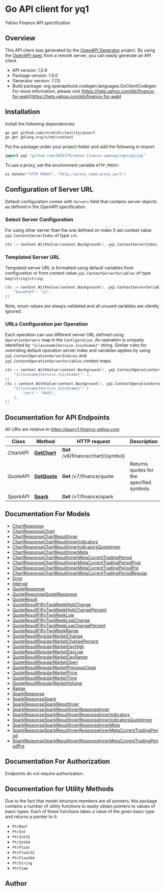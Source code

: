 # Go API client for yq1

Yahoo Finance API specification

## Overview
This API client was generated by the [OpenAPI Generator](https://openapi-generator.tech) project.  By using the [OpenAPI-spec](https://www.openapis.org/) from a remote server, you can easily generate an API client.

- API version: 1.0.9
- Package version: 1.0.0
- Generator version: 7.7.0
- Build package: org.openapitools.codegen.languages.GoClientCodegen
For more information, please visit [https://help.yahoo.com/kb/finance-for-web](https://help.yahoo.com/kb/finance-for-web)

## Installation

Install the following dependencies:

```sh
go get github.com/stretchr/testify/assert
go get golang.org/x/net/context
```

Put the package under your project folder and add the following in import:

```go
import yq1 "github.com/S035779/yahoo-finance-openapi/gen/go/yq1"
```

To use a proxy, set the environment variable `HTTP_PROXY`:

```go
os.Setenv("HTTP_PROXY", "http://proxy_name:proxy_port")
```

## Configuration of Server URL

Default configuration comes with `Servers` field that contains server objects as defined in the OpenAPI specification.

### Select Server Configuration

For using other server than the one defined on index 0 set context value `yq1.ContextServerIndex` of type `int`.

```go
ctx := context.WithValue(context.Background(), yq1.ContextServerIndex, 1)
```

### Templated Server URL

Templated server URL is formatted using default variables from configuration or from context value `yq1.ContextServerVariables` of type `map[string]string`.

```go
ctx := context.WithValue(context.Background(), yq1.ContextServerVariables, map[string]string{
	"basePath": "v2",
})
```

Note, enum values are always validated and all unused variables are silently ignored.

### URLs Configuration per Operation

Each operation can use different server URL defined using `OperationServers` map in the `Configuration`.
An operation is uniquely identified by `"{classname}Service.{nickname}"` string.
Similar rules for overriding default operation server index and variables applies by using `yq1.ContextOperationServerIndices` and `yq1.ContextOperationServerVariables` context maps.

```go
ctx := context.WithValue(context.Background(), yq1.ContextOperationServerIndices, map[string]int{
	"{classname}Service.{nickname}": 2,
})
ctx = context.WithValue(context.Background(), yq1.ContextOperationServerVariables, map[string]map[string]string{
	"{classname}Service.{nickname}": {
		"port": "8443",
	},
})
```

## Documentation for API Endpoints

All URIs are relative to *https://query1.finance.yahoo.com*

Class | Method | HTTP request | Description
------------ | ------------- | ------------- | -------------
*ChartAPI* | [**GetChart**](docs/ChartAPI.md#getchart) | **Get** /v8/finance/chart/{symbol} | 
*QuoteAPI* | [**GetQuote**](docs/QuoteAPI.md#getquote) | **Get** /v7/finance/quote | Returns quotes for the specified symbols
*SparkAPI* | [**Spark**](docs/SparkAPI.md#spark) | **Get** /v7/finance/spark | 


## Documentation For Models

 - [ChartResponse](docs/ChartResponse.md)
 - [ChartResponseChart](docs/ChartResponseChart.md)
 - [ChartResponseChartResultInner](docs/ChartResponseChartResultInner.md)
 - [ChartResponseChartResultInnerIndicators](docs/ChartResponseChartResultInnerIndicators.md)
 - [ChartResponseChartResultInnerIndicatorsQuoteInner](docs/ChartResponseChartResultInnerIndicatorsQuoteInner.md)
 - [ChartResponseChartResultInnerMeta](docs/ChartResponseChartResultInnerMeta.md)
 - [ChartResponseChartResultInnerMetaCurrentTradingPeriod](docs/ChartResponseChartResultInnerMetaCurrentTradingPeriod.md)
 - [ChartResponseChartResultInnerMetaCurrentTradingPeriodPost](docs/ChartResponseChartResultInnerMetaCurrentTradingPeriodPost.md)
 - [ChartResponseChartResultInnerMetaCurrentTradingPeriodPre](docs/ChartResponseChartResultInnerMetaCurrentTradingPeriodPre.md)
 - [ChartResponseChartResultInnerMetaCurrentTradingPeriodRegular](docs/ChartResponseChartResultInnerMetaCurrentTradingPeriodRegular.md)
 - [Error](docs/Error.md)
 - [Interval](docs/Interval.md)
 - [QuoteResponse](docs/QuoteResponse.md)
 - [QuoteResponseQuoteResponse](docs/QuoteResponseQuoteResponse.md)
 - [QuoteResult](docs/QuoteResult.md)
 - [QuoteResultFiftyTwoWeekHighChange](docs/QuoteResultFiftyTwoWeekHighChange.md)
 - [QuoteResultFiftyTwoWeekHighChangePercent](docs/QuoteResultFiftyTwoWeekHighChangePercent.md)
 - [QuoteResultFiftyTwoWeekLow](docs/QuoteResultFiftyTwoWeekLow.md)
 - [QuoteResultFiftyTwoWeekLowChange](docs/QuoteResultFiftyTwoWeekLowChange.md)
 - [QuoteResultFiftyTwoWeekLowChangePercent](docs/QuoteResultFiftyTwoWeekLowChangePercent.md)
 - [QuoteResultFiftyTwoWeekRange](docs/QuoteResultFiftyTwoWeekRange.md)
 - [QuoteResultRegularMarketChange](docs/QuoteResultRegularMarketChange.md)
 - [QuoteResultRegularMarketChangePercent](docs/QuoteResultRegularMarketChangePercent.md)
 - [QuoteResultRegularMarketDayHigh](docs/QuoteResultRegularMarketDayHigh.md)
 - [QuoteResultRegularMarketDayLow](docs/QuoteResultRegularMarketDayLow.md)
 - [QuoteResultRegularMarketDayRange](docs/QuoteResultRegularMarketDayRange.md)
 - [QuoteResultRegularMarketOpen](docs/QuoteResultRegularMarketOpen.md)
 - [QuoteResultRegularMarketPreviousClose](docs/QuoteResultRegularMarketPreviousClose.md)
 - [QuoteResultRegularMarketPrice](docs/QuoteResultRegularMarketPrice.md)
 - [QuoteResultRegularMarketTime](docs/QuoteResultRegularMarketTime.md)
 - [QuoteResultRegularMarketVolume](docs/QuoteResultRegularMarketVolume.md)
 - [Range](docs/Range.md)
 - [SparkResponse](docs/SparkResponse.md)
 - [SparkResponseSpark](docs/SparkResponseSpark.md)
 - [SparkResponseSparkResultInner](docs/SparkResponseSparkResultInner.md)
 - [SparkResponseSparkResultInnerResponseInner](docs/SparkResponseSparkResultInnerResponseInner.md)
 - [SparkResponseSparkResultInnerResponseInnerIndicators](docs/SparkResponseSparkResultInnerResponseInnerIndicators.md)
 - [SparkResponseSparkResultInnerResponseInnerIndicatorsQuoteInner](docs/SparkResponseSparkResultInnerResponseInnerIndicatorsQuoteInner.md)
 - [SparkResponseSparkResultInnerResponseInnerMeta](docs/SparkResponseSparkResultInnerResponseInnerMeta.md)
 - [SparkResponseSparkResultInnerResponseInnerMetaCurrentTradingPeriod](docs/SparkResponseSparkResultInnerResponseInnerMetaCurrentTradingPeriod.md)
 - [SparkResponseSparkResultInnerResponseInnerMetaCurrentTradingPeriodPre](docs/SparkResponseSparkResultInnerResponseInnerMetaCurrentTradingPeriodPre.md)


## Documentation For Authorization

Endpoints do not require authorization.


## Documentation for Utility Methods

Due to the fact that model structure members are all pointers, this package contains
a number of utility functions to easily obtain pointers to values of basic types.
Each of these functions takes a value of the given basic type and returns a pointer to it:

* `PtrBool`
* `PtrInt`
* `PtrInt32`
* `PtrInt64`
* `PtrFloat`
* `PtrFloat32`
* `PtrFloat64`
* `PtrString`
* `PtrTime`

## Author



